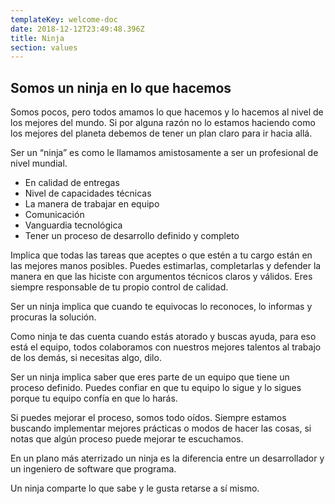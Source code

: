```yaml
---
templateKey: welcome-doc
date: 2018-12-12T23:49:48.396Z
title: Ninja
section: values
---
```


## Somos un ninja en lo que hacemos

Somos pocos, pero todos amamos lo que hacemos y lo hacemos al nivel de los mejores del mundo.  Si por alguna razón no lo estamos haciendo como los mejores del planeta debemos de tener un plan claro para ir hacia allá.

Ser un “ninja” es como le llamamos amistosamente a ser un profesional de nivel mundial.

* En calidad de entregas
* Nivel de capacidades técnicas
* La manera de trabajar en equipo
* Comunicación
* Vanguardia tecnológica
* Tener un proceso de desarrollo definido y completo

Implica que todas las tareas que aceptes o que estén a tu cargo están en las mejores manos posibles. Puedes estimarlas, completarlas y defender la manera en que las hiciste con argumentos técnicos claros y válidos. Eres siempre responsable de tu propio control de calidad.

Ser un ninja implica que cuando te equivocas lo reconoces, lo informas y procuras la solución.

Como ninja te das cuenta cuando estás atorado y buscas ayuda, para eso está el equipo, todos colaboramos con nuestros mejores talentos al trabajo de los demás, si necesitas algo, dilo.

Ser un ninja implica saber que eres parte de un equipo que tiene un proceso definido. Puedes confiar en que tu equipo lo sigue y lo sigues porque tu equipo confía en que lo harás.

Si puedes mejorar el proceso, somos todo oídos. Siempre estamos buscando implementar mejores prácticas o modos de hacer las cosas, si notas que algún proceso puede mejorar te escuchamos.

En un plano más aterrizado un ninja es la diferencia entre un desarrollador y un ingeniero de software que programa.

Un ninja comparte lo que sabe y le gusta retarse a sí mismo.
